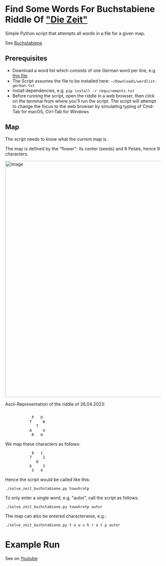 # Find Some Words For Buchstabiene Riddle Of ["Die Zeit"](https://zeit.de)

Simple Python script that attempts all words in a file for a given map.

See [Buchstabiene](https://spiele.zeit.de/buchstabiene/)

## Prerequisites
- Download a word list which consists of one German word per line, e.g. [this file](https://gist.github.com/MarvinJWendt/2f4f4154b8ae218600eb091a5706b5f4).
- The Script assumes the file to be installed here:
  `~/Downloads/wordlist-german.txt`
- install dependencies, e.g. `pip install -r requirements.txt`
- Before running the script, open the riddle in a web browser, then click on
	the terminal from where you'll run the script.  The script will attempt to
	change the focus to the web browser by simulating typing of Cmd-Tab for macOS,
	Ctrl-Tab for Windows

## Map

The script needs to know what the current map is.

The map is defined by the "flower": its center (seeds) and 8 Petals, hence 9 characters.

<img width="764" alt="image" src="https://github.com/bwagner/solve_zeit_buchstabiene/assets/447049/90cfd0b6-73ae-4921-9407-a4c79bbc72be">


Ascii-Representation of the riddle of 26.04.2023:

```

            P   O
           T     W
              T
           A     U
            R   H

```
We map these characters as follows:

```
            8   1
           7     2
              0
           6     3
            5   4

```

Hence the script would be called like this:

`./solve_zeit_buchstabiene.py towuhratp`

To only enter a single word, e.g. "autor", call the script as follows:

`./solve_zeit_buchstabiene.py towuhratp autor`

The map can also be entered characterwise, e.g.:

`./solve_zeit_buchstabiene.py t o w u h r a t p autor`

# Example Run
See on [Youtube](https://youtu.be/O0rWH5hdgx0)
